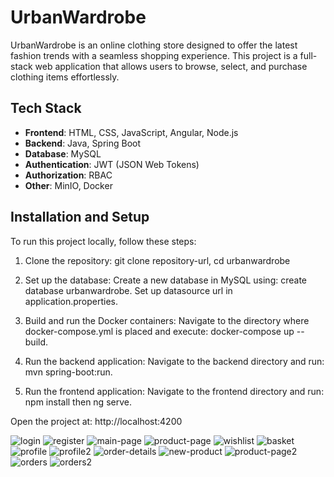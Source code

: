 # UrbanWardrobe
UrbanWardrobe is an online clothing store designed to offer the latest fashion trends with a seamless shopping experience. This project is a full-stack web application that allows users to browse, select, and purchase clothing items effortlessly.

## Tech Stack
- **Frontend**: HTML, CSS, JavaScript, Angular, Node.js
- **Backend**: Java, Spring Boot
- **Database**: MySQL
- **Authentication**: JWT (JSON Web Tokens)
- **Authorization**: RBAC
- **Other**: MinIO, Docker

## Installation and Setup
To run this project locally, follow these steps:

1. Clone the repository:
   git clone repository-url, 
   cd urbanwardrobe

2. Set up the database:
Create a new database in MySQL using: create database urbanwardrobe. Set up datasource url in application.properties.

3. Build and run the Docker containers:
Navigate to the directory where docker-compose.yml is placed and execute: docker-compose up --build.

4. Run the backend application:
Navigate to the backend directory and run: mvn spring-boot:run.
   
5. Run the frontend application:
Navigate to the frontend directory and run: npm install then ng serve.


Open the project at: http://localhost:4200

![login](assets/screenshots/login.jpg)
![register](assets/screenshots/register.jpg)
![main-page](assets/screenshots/main-page.jpg)
![product-page](assets/screenshots/product-page.jpg)
![wishlist](assets/screenshots/wishlist.jpg)
![basket](assets/screenshots/basket.jpg)
![profile](assets/screenshots/profile.jpg)
![profile2](assets/screenshots/profile2.jpg)
![order-details](assets/screenshots/order-details.jpg)
![new-product](assets/screenshots/new-product.jpg)
![product-page2](assets/screenshots/product-page2.jpg)
![orders](assets/screenshots/orders.jpg)
![orders2](assets/screenshots/orders2.jpg)
